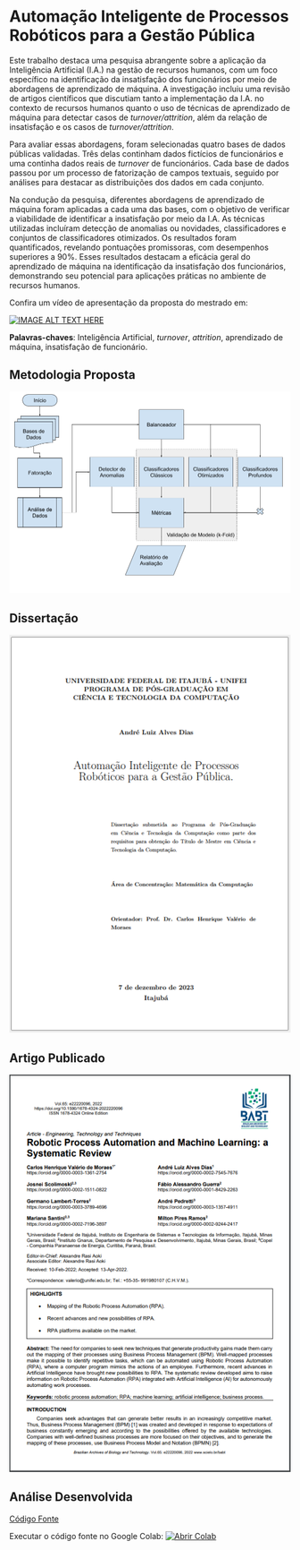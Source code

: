 # Automação Inteligente de Processos Robóticos para a Gestão Pública

Este trabalho destaca uma pesquisa abrangente sobre a aplicação da Inteligência Artificial (I.A.) na gestão de recursos humanos, com um foco específico na identificação da insatisfação dos funcionários por meio de abordagens de aprendizado de máquina. A investigação incluiu uma revisão de artigos científicos que discutiam tanto a implementação da I.A. no contexto de recursos humanos quanto o uso de técnicas de aprendizado de máquina para detectar casos de *turnover/attrition*, além da relação de insatisfação e os casos de *turnover/attrition*.

Para avaliar essas abordagens, foram selecionadas quatro bases de dados públicas validadas. Três delas continham dados fictícios de funcionários e uma continha dados reais de *turnover* de funcionários. Cada base de dados passou por um processo de fatorização de campos textuais, seguido por análises para destacar as distribuições dos dados em cada conjunto. 

Na condução da pesquisa, diferentes abordagens de aprendizado de máquina foram aplicadas a cada uma das bases, com o objetivo de verificar a viabilidade de identificar a insatisfação por meio da I.A. As técnicas utilizadas incluíram detecção de anomalias ou novidades, classificadores e conjuntos de classificadores otimizados. Os resultados foram quantificados, revelando pontuações promissoras, com desempenhos superiores a 90\%. Esses resultados destacam a eficácia geral do aprendizado de máquina na identificação da insatisfação dos funcionários, demonstrando seu potencial para aplicações práticas no ambiente de recursos humanos.

Confira um vídeo de apresentação da proposta do mestrado em:

[![IMAGE ALT TEXT HERE](https://img.youtube.com/vi/WhEJ1LQ_ds0/0.jpg)](https://www.youtube.com/watch?v=WhEJ1LQ_ds0)

**Palavras-chaves**: Inteligência Artificial, *turnover*, *attrition*, aprendizado de máquina, insatisfação de funcionário. 

## Metodologia Proposta

![Fluxograma](img/Fluxograma.png)

## Dissertação

[![Automação Inteligente de Processos Robóticos para a Gestão Pública - André Luiz Alves Dias](img/CapaDissertacao.png)](Dissertacao_Andre-Dias_v02.pdf)

## Artigo Publicado

[![Robotic Process Automation and Machine Learning: a Systematic Review](img/CapaArtigo.png)](https://doi.org/10.1590/1678-4324-2022220096)

## Análise Desenvolvida

[Código Fonte](Proposta_Detecção_Turnover_Mestrado.ipynb)

Executar o código fonte no Google Colab: [![Abrir Colab](https://camo.githubusercontent.com/84f0493939e0c4de4e6dbe113251b4bfb5353e57134ffd9fcab6b8714514d4d1/68747470733a2f2f636f6c61622e72657365617263682e676f6f676c652e636f6d2f6173736574732f636f6c61622d62616467652e737667)](https://colab.research.google.com/github/andre-alves-dias/projeto-mestrado/blob/main/Proposta_Detec%C3%A7%C3%A3o_Turnover_Mestrado.ipynb)
